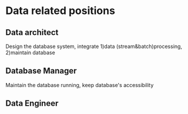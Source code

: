 # Data related positions

## Data architect

Design the database system, integrate 1)data (stream&batch)processing, 2)maintain database

## Database Manager

Maintain the database running, keep database's accessibility

## Data Engineer

